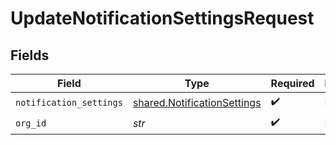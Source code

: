 # UpdateNotificationSettingsRequest


## Fields

| Field                                                                      | Type                                                                       | Required                                                                   | Description                                                                |
| -------------------------------------------------------------------------- | -------------------------------------------------------------------------- | -------------------------------------------------------------------------- | -------------------------------------------------------------------------- |
| `notification_settings`                                                    | [shared.NotificationSettings](../../models/shared/notificationsettings.md) | :heavy_check_mark:                                                         | N/A                                                                        |
| `org_id`                                                                   | *str*                                                                      | :heavy_check_mark:                                                         | N/A                                                                        |